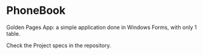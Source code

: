 # PhoneBook
Golden Pages App: a simple application done in Windows Forms, with only 1 table.

Check the Project specs in the repository.
